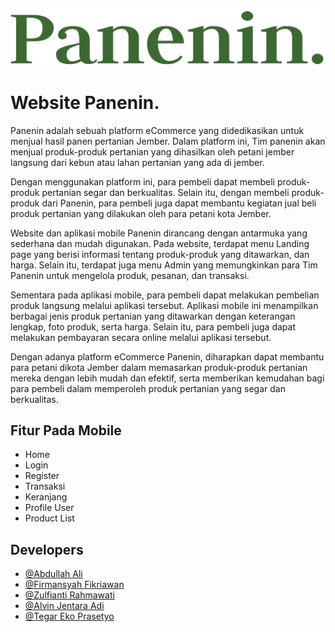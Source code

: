 
![image.png](https://github.com/abdlhli/Panenin/blob/master/public/assets/images/Panenin..png)

# Website Panenin.

Panenin adalah sebuah platform eCommerce yang didedikasikan untuk menjual hasil panen pertanian Jember. Dalam platform ini, Tim panenin akan menjual produk-produk pertanian yang dihasilkan oleh petani jember langsung dari kebun atau lahan pertanian yang ada di jember.

Dengan menggunakan platform ini, para pembeli dapat membeli produk-produk pertanian segar dan berkualitas. Selain itu, dengan membeli produk-produk dari Panenin, para pembeli juga dapat membantu kegiatan jual beli produk pertanian yang dilakukan oleh para petani kota Jember.

Website dan aplikasi mobile Panenin dirancang dengan antarmuka yang sederhana dan mudah digunakan. Pada website, terdapat menu Landing page yang berisi informasi tentang produk-produk yang ditawarkan, dan harga. Selain itu, terdapat juga menu Admin yang memungkinkan para Tim Panenin untuk mengelola produk, pesanan, dan transaksi.

Sementara pada aplikasi mobile, para pembeli dapat melakukan pembelian produk langsung melalui aplikasi tersebut. Aplikasi mobile ini menampilkan berbagai jenis produk pertanian yang ditawarkan dengan keterangan lengkap, foto produk, serta harga. Selain itu, para pembeli juga dapat melakukan pembayaran secara online melalui aplikasi tersebut.

Dengan adanya platform eCommerce Panenin, diharapkan dapat membantu para petani dikota Jember dalam memasarkan produk-produk pertanian mereka dengan lebih mudah dan efektif, serta memberikan kemudahan bagi para pembeli dalam memperoleh produk pertanian yang segar dan berkualitas.


## Fitur Pada Mobile

- Home
- Login
- Register
- Transaksi
- Keranjang
- Profile User
- Product List


## Developers

- [@Abdullah Ali](https://github.com/abdlhli)
- [@Firmansyah Fikriawan](https://github.com/fmnsh19)
- [@Zulfianti Rahmawati](https://github.com/viviashilah14)
- [@Alvin Jentara Adi](https://github.com/Alvinjentara)
- [@Tegar Eko Prasetyo](https://github.com/tegarCoding)
